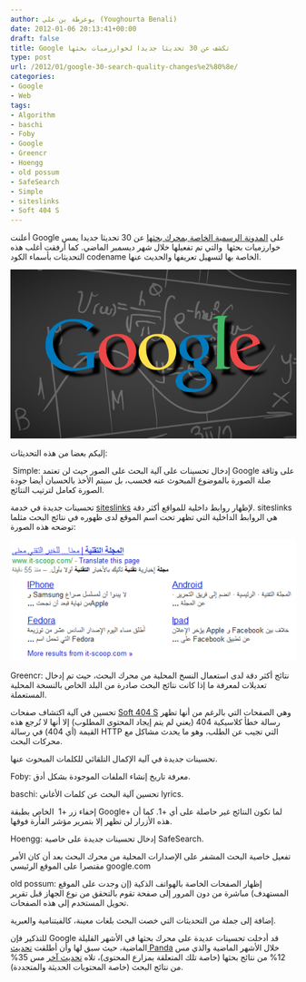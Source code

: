 ```yaml
---
author: يوغرطة بن علي (Youghourta Benali)
date: 2012-01-06 20:13:41+00:00
draft: false
title: Google تكشف عن 30 تحديثا جديدا لخوارزميات بحثها
type: post
url: /2012/01/google-30-search-quality-changes%e2%80%8e/
categories:
- Google
- Web
tags:
- Algorithm
- baschi
- Foby
- Google
- Greencr
- Hoengg
- old possum
- SafeSearch
- Simple
- siteslinks
- Soft 404 S
---
```


أعلنت Google على [المدونة الرسمية الخاصة بمحرك بحثها](http://insidesearch.blogspot.com/2012/01/30-search-quality-highlights-with.html) عن 30 تحديثا جديدا يمس خوارزميات بحثها  والتي تم تفعيلها خلال شهر ديسمبر الماضي. كما أرفقت أغلب هذه التحديثات بأسماء الكود codename الخاصة بها لتسهيل تعريفها والحديث عنها.




[![صورة تعبيرية عن خوارزميات Google](Google-Algorithm.png)
](Google-Algorithm.png)




إليكم بعضا من هذه التحديثات:




 Simple: إدخال تحسينات على آلية البحث على الصور حيث لن تعتمد Google على وثاقة صلة الصورة بالموضوع المبحوث عنه فحسب، بل سيتم الأخذ بالحسبان أيضا جودة الصورة كعامل لترتيب النتائج.




تحسينات جديدة في خدمة [siteslinks](http://www.google.com/support/webmasters/bin/answer.py?answer=47334) لإظهار روابط داخلية للمواقع أكثر دقة. siteslinks هي الروابط الداخلية التي تظهر تحت اسم الموقع لدى ظهوره في نتائج البحث مثلما توضحه هذه الصورة:




[![](it-scoop_Sitelinks.png)
](it-scoop_Sitelinks.png)




Greencr: نتائج أكثر دقة لدى استعمال النسخ المحلية من محرك البحث، حيث تم إدخال تعديلات لمعرفة ما إذا كانت نتائج البحث صادرة من البلد الخاص بالنسخة المحلية المستعملة.




تحسين في آلية اكتشاف صفحات [Soft 404 S](http://www.google.com/support/webmasters/bin/answer.py?answer=181708) وهي الصفحات التي بالرغم من أنها تظهر رسالة خطأ كلاسيكية 404 (يعني لم يتم إيجاد المحتوى المطلوب) إلا أنها لا تُرجع هذه القيمة (أي 404) في رسالة HTTP التي تجيب عن الطلب، وهو ما يحدث مشاكل مع محركات البحث.




تحسينات جديدة في آلية الإكمال التلقائي للكلمات المبحوث عنها.




Foby: معرفة تاريخ إنشاء الملفات الموجودة بشكل أدق.




baschi: تحسين آلية البحث عن كلمات الأغاني lyrics.




إخفاء زر +1  الخاص بطبقة Google+ لما تكون النتائج غير حاصلة على أي +1. كما أن هذه الأزرار لن تظهر إلا بتمرير مؤشر الفأرة فوقها.




Hoengg: إدخال تحسينات جديدة على خاصية SafeSearch.




تفعيل خاصية البحث المشفر على الإصدارات المحلية من محرك البحث بعد أن كان الأمر مقتصرا على الموقع الرئيسي google.com




old possum: إظهار الصفحات الخاصة بالهواتف الذكية (إن وجدت على الموقع المستهدف) مباشرة من دون المرور إلى صفحة تقوم بالتحقق من نوع الجهاز قبل تقرير تحويل المستخدم إلى هذه الصفحات.




إضافة إلى جملة من التحديثات التي خصت البحث بلغات معينة، كالفيتنامية والعبرية.




للتذكير فإن Google قد أدخلت تحسينات عديدة على محرك بحثها في الأشهر القليلة الماضية، حيث سبق لها وأن أطلقت [تحديث Panda](https://www.it-scoop.com/2010/02/google-%D8%AA%D8%AF%D8%AE%D9%84-%D8%AA%D8%AD%D8%B3%D9%8A%D9%86%D8%A7%D8%AA-%D8%B9%D9%84%D9%89-%D8%AE%D9%88%D8%A7%D8%B1%D8%B2%D9%85%D9%8A%D8%A7%D8%AA-%D8%A8%D8%AD%D8%AB%D9%87%D8%A7-%D8%A7%D9%84%D8%AE/) خلال الأشهر الماضية والذي مس 12% من نتائج بحثها (خاصة تلك المتعلقة بمزارع المحتوى)، تلاه [تحديث آخر](https://www.it-scoop.com/tag/caffeine/) مس 35% من نتائج البحث (خاصة المحتويات الحديثة والمتجددة).
